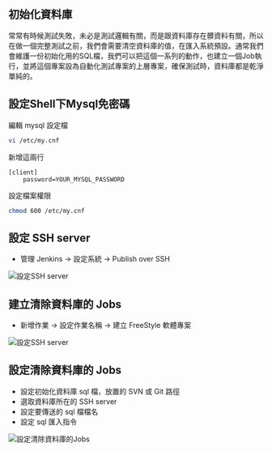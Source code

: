 ## 初始化資料庫

常常有時候測試失敗，未必是測試邏輯有關，而是跟資料庫存在髒資料有關，所以在做一個完整測試之前，我們會需要清空資料庫的值，在匯入系統預設。通常我們會維護一份初始化用的SQL檔，我們可以把這個一系列的動作，也建立一個Job執行，並將這個專案設為自動化測試專案的上層專案，確保測試時，資料庫都是乾淨單純的。

## 設定Shell下Mysql免密碼

編輯 mysql 設定檔

```bash
vi /etc/my.cnf
```

新增這兩行

```
[client]
    password=YOUR_MYSQL_PASSWORD
```

設定檔案權限

```bash
chmod 600 /etc/my.cnf
```

## 設定 SSH server

* 管理 Jenkins -> 設定系統 -> Publish over SSH

![設定SSH server](ssh_server_set.png)

## 建立清除資料庫的 Jobs

* 新增作業 -> 設定作業名稱 -> 建立 FreeStyle 軟體專案

![設定SSH server](clean_db_job.png)

## 設定清除資料庫的 Jobs

* 設定初始化資料庫 sql 檔，放置的 SVN 或 Git 路徑
* 選取資料庫所在的 SSH server
* 設定要傳送的 sql 檔檔名
* 設定 sql 匯入指令

![設定清除資料庫的Jobs](clean_db_set.png)
